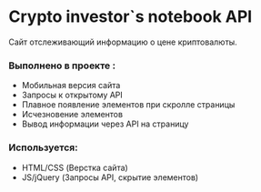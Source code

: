 # Crypto investor`s notebook API 

Сайт отслеживающий информацию о цене криптовалюты.

### Выполнено в проекте :
-  Мобильная версия сайта
- Запросы к открытому API
- Плавное появление элементов при скролле страницы
- Исчезновение элементов
- Вывод информации через API на страницу


### Используется:

- HTML/CSS (Верстка сайта)
- JS/jQuery (Запросы API, скрытие элементов)
